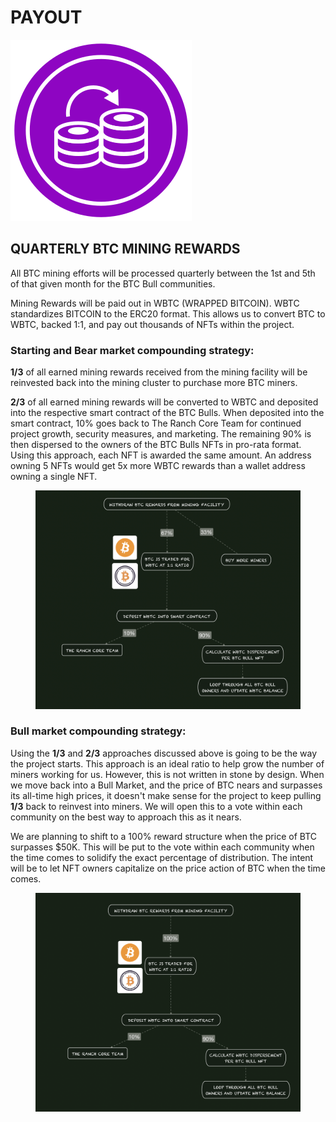 # PAYOUT

![](<../../.gitbook/assets/Compounding Illustration.svg>)&#x20;



## QUARTERLY BTC MINING REWARDS

All BTC mining efforts will be processed quarterly between the 1st and 5th of that given month for the BTC Bull communities.&#x20;

Mining Rewards will be paid out in WBTC (WRAPPED BITCOIN). WBTC standardizes BITCOIN to the ERC20 format. This allows us to convert BTC to WBTC,  backed 1:1, and pay out thousands of NFTs within the project.&#x20;

### Starting and Bear market compounding strategy:

**1/3** of all earned mining rewards received from the mining facility will be reinvested back into the mining cluster to purchase more BTC miners.&#x20;

**2/3** of all earned mining rewards will be converted to WBTC and deposited into the respective smart contract of the BTC Bulls. When deposited into the smart contract, 10% goes back to The Ranch Core Team for continued project growth, security measures, and marketing. The remaining 90% is then dispersed to the owners of the BTC Bulls NFTs in pro-rata format. Using this approach, each NFT is awarded the same amount. An address owning 5 NFTs would get 5x more WBTC rewards than a wallet address owning a single NFT.

<figure><img src="../../.gitbook/assets/image (5).png" alt=""><figcaption></figcaption></figure>



### Bull market compounding strategy:

Using the **1/3** and **2/3** approaches discussed above is going to be the way the project starts. This approach is an ideal ratio to help grow the number of miners working for us. However, this is not written in stone by design. When we move back into a Bull Market, and the price of BTC nears and surpasses its all-time high prices, it doesn't make sense for the project to keep pulling **1/3** back to reinvest into miners. We will open this to a vote within each community on the best way to approach this as it nears.

We are planning to shift to a 100% reward structure when the price of BTC surpasses $50K. This will be put to the vote within each community when the time comes to solidify the exact percentage of distribution. The intent will be to let NFT owners capitalize on the price action of BTC when the time comes.&#x20;

<figure><img src="../../.gitbook/assets/image (6).png" alt=""><figcaption></figcaption></figure>
